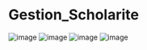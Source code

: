 # Gestion_Scholarite
![image](https://github.com/fadwalalloucht/Gestion_Scholarite/assets/79417630/64563358-6455-4945-9da3-5459e8848540)
![image](https://github.com/fadwalalloucht/Gestion_Scholarite/assets/79417630/f575ced4-658d-44a2-bf76-419aa6481c76)
![image](https://github.com/fadwalalloucht/Gestion_Scholarite/assets/79417630/55c77187-d16c-4b28-bf88-ed70a9b96ec2)
![image](https://github.com/fadwalalloucht/Gestion_Scholarite/assets/79417630/e74c0148-8d7c-492d-ae1d-78f10b800cdf)
